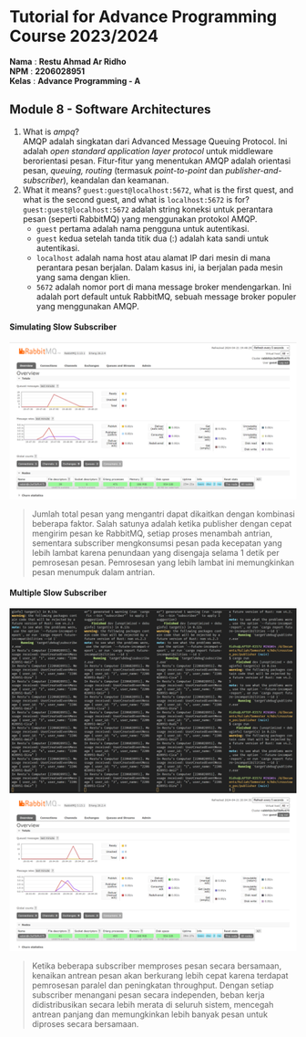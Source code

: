 # Tutorial for Advance Programming Course 2023/2024

**Nama** : **Restu Ahmad Ar Ridho** <br/>
**NPM** : **2206028951** <br/>
**Kelas** : **Advance Programming - A**

## Module 8 - Software Architectures
1. What is _ampq_?  
AMQP adalah singkatan dari Advanced Message Queuing Protocol. Ini adalah _open standard application layer protocol_ untuk middleware berorientasi pesan. Fitur-fitur yang menentukan AMQP adalah orientasi pesan, _queuing, routing_ (termasuk _point-to-point_ dan _publisher-and-subscriber_), keandalan dan keamanan.
2. What it means? `guest:guest@localhost:5672`, what is the first quest, and what is the second guest, and what is `localhost:5672` is for?  
`guest:guest@localhost:5672` adalah string koneksi untuk perantara pesan (seperti RabbitMQ) yang menggunakan protokol AMQP.
    - `guest` pertama adalah nama pengguna untuk autentikasi.
    - `guest` kedua setelah tanda titik dua (:) adalah kata sandi untuk autentikasi.
    - `localhost` adalah nama host atau alamat IP dari mesin di mana perantara pesan berjalan. Dalam kasus ini, ia berjalan pada mesin yang sama dengan klien.
    - `5672` adalah nomor port di mana message broker mendengarkan. Ini adalah port default untuk RabbitMQ, sebuah message broker populer yang menggunakan AMQP.


#### Simulating Slow Subscriber
![Queue RabbitMQ](src\images\slowrabbit.png)
> Jumlah total pesan yang mengantri dapat dikaitkan dengan kombinasi beberapa faktor. Salah satunya adalah ketika publisher dengan cepat mengirim pesan ke RabbitMQ, setiap proses menambah antrian, sementara subscriber mengkonsumsi pesan pada kecepatan yang lebih lambat karena penundaan yang disengaja selama 1 detik per pemrosesan pesan. Pemrosesan yang lebih lambat ini memungkinkan pesan menumpuk dalam antrian.


#### Multiple Slow Subscriber 
![Console Mult Subs](src\images\consolemultsubs.png)
![Monitoring RabbitMQ](src\images\multiplesubs.png)
> Ketika beberapa subscriber memproses pesan secara bersamaan, kenaikan antrean pesan akan berkurang lebih cepat karena terdapat pemrosesan paralel dan peningkatan throughput. Dengan setiap subscriber menangani pesan secara independen, beban kerja didistribusikan secara lebih merata di seluruh sistem, mencegah antrean panjang dan memungkinkan lebih banyak pesan untuk diproses secara bersamaan.